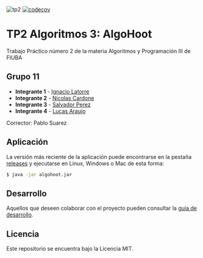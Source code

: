 ![tp2](https://github.com/salvaPerezMendoza/AP3_TP2/actions/workflows/build.yml/badge.svg) [![codecov](https://codecov.io/gh/salvaPerezMendoza/AP3_TP2/branch/master/graph/badge.svg)](https://codecov.io/gh/salvaPerezMendoza/AP3_TP2)

# TP2 Algoritmos 3: AlgoHoot

Trabajo Práctico número 2 de la materia Algoritmos y Programación III de FIUBA

## Grupo 11

* **Integrante 1** - [Ignacio Latorre](https://github.com/ilatorre7)
* **Integrante 2** - [Nicolas Cardone](https://github.com/nicolascardone)
* **Integrante 3** - [Salvador Perez](https://github.com/salvaPerezMendoza)
* **Integrante 4** - [Lucas Araujo](https://github.com/LucasAraujo639)

Corrector: Pablo Suarez

## Aplicación

La versión más reciente de la aplicación puede encontrarse en la pestaña [releases](https://github.com/salvaPerezMendoza/AP3_TP2/releases/latest) y ejecutarse en Linux, Windows o Mac de esta forma:

```bash
$ java -jar algohoot.jar
```

## Desarrollo

Aquellos que deseen colaborar con el proyecto pueden consultar la [guía de desarrollo](./docs/Desarrollo.md).

## Licencia

Este repositorio se encuentra bajo la Licencia MIT.

